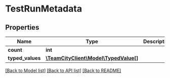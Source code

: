 # TestRunMetadata

## Properties
Name | Type | Description | Notes
------------ | ------------- | ------------- | -------------
**count** | **int** |  | [optional] 
**typed_values** | [**\TeamCityClient\Model\TypedValue[]**](TypedValue.md) |  | [optional] 

[[Back to Model list]](../README.md#documentation-for-models) [[Back to API list]](../README.md#documentation-for-api-endpoints) [[Back to README]](../README.md)


